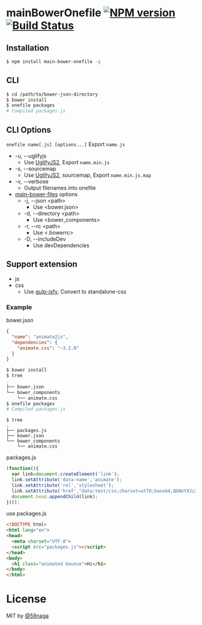 # mainBowerOnefile [![NPM version][npm-image]][npm] [![Build Status][travis-image]][travis]

## Installation
```bash
$ npm install main-bower-onefile -g
```

## CLI
```bash
$ cd /path/to/bower-json-directory
$ bower install
$ onefile packages
# Compiled packages.js
```

## CLI Options
`onefile name[.js] [options...]` Export `name.js`

* -u, --uglifyjs
  * Use [UglifyJS2][1], Export `name.min.js`
* -s, --sourcemap
  * Use [UglifyJS2][1], sourcemap, Export `name.min.js.map` 
* -v, --verbose
  * Output filenames into onefile
* [main-bower-files][2] options
  * -j, --json &lt;path&gt;
    * Use &lt;bower.json&gt;
  * -d, --directory &lt;path&gt;
    * Use &lt;bower_components&gt;
  * -r, --rc &lt;path&gt;
    * Use &lt;.bowerrc&gt;
  * -D, --includeDev
    * Use devDependencies

## Support extension
* js
* css
  * Use [gulp-jsfy][3], Convert to standalone-css

[1]: https://github.com/mishoo/UglifyJS2
[2]: https://github.com/ck86/main-bower-files
[3]: https://github.com/59naga/gulp-jsfy

### Example
bower.json
```json
{
  "name": "animate2js",
  "dependencies": {
    "animate.css": "~3.2.0"
  }
}
```

```bash
$ bower install
$ tree 
.
├── bower.json
└── bower_components
    └── animate.css
$ onefile packages
# Compiled packages.js
```

```
$ tree 
.
├── packages.js
├── bower.json
└── bower_components
    └── animate.css
```

packages.js
```js
(function(){
  var link=document.createElement('link');
  link.setAttribute('data-name','animate');
  link.setAttribute('rel','stylesheet');
  link.setAttribute('href',"data:text/css;charset=utf8;base64,QGNoYXJzZXQgIlVU..."
  document.head.appendChild(link);
})();
```

use packages.js
```html
<!DOCTYPE html>
<html lang="en">
<head>
  <meta charset="UTF-8">
  <script src="packages.js"></script>
</head>
<body>
  <h1 class="animated bounce">Hi</h1>
</body>
</html>
```

# License
MIT by [@59naga](https://twitter.com/horse_n_deer)

[npm-image]: https://badge.fury.io/js/main-bower-onefile.svg
[npm]: https://npmjs.org/package/main-bower-onefile
[travis-image]: https://travis-ci.org/59naga/main-bower-onefile.svg?branch=master
[travis]: https://travis-ci.org/59naga/main-bower-onefile
[depstat-image]: https://gemnasium.com/59naga/main-bower-onefile.svg
[depstat]: https://gemnasium.com/59naga/main-bower-onefile
